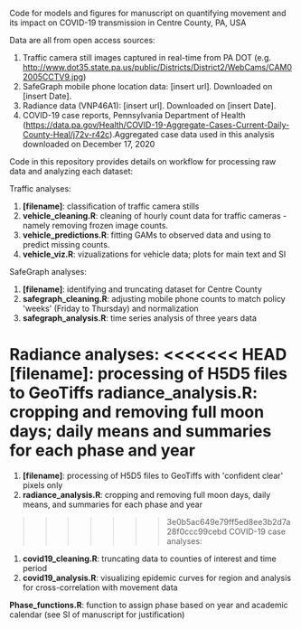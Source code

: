 Code for models and figures for manuscript on quantifying movement and its impact on COVID-19 transmission in Centre County, PA, USA

Data are all from open access sources:
1. Traffic camera still images captured in real-time from PA DOT (e.g. http://www.dot35.state.pa.us/public/Districts/District2/WebCams/CAM02005CCTV9.jpg)
2. SafeGraph mobile phone location data: [insert url]. Downloaded on [insert Date].
3. Radiance data (VNP46A1): [insert url]. Downloaded on [insert Date]. 
4. COVID-19 case reports, Pennsylvania Department of Health (https://data.pa.gov/Health/COVID-19-Aggregate-Cases-Current-Daily-County-Heal/j72v-r42c).Aggregated case data used in this analysis downloaded on December 17, 2020

Code in this repository provides details on workflow for processing raw data and analyzing each dataset:

Traffic analyses:
1. **[filename]**: classification of traffic camera stills
2. **vehicle_cleaning.R**: cleaning of hourly count data for traffic cameras - namely removing frozen image counts.
3. **vehicle_predictions.R**: fitting GAMs to observed data and using to predict missing counts.
4. **vehicle_viz.R**: vizualizations for vehicle data; plots for main text and SI

SafeGraph analyses:
1. **[filename]**: identifying and truncating dataset for Centre County
2. **safegraph_cleaning.R**: adjusting mobile phone counts to match policy 'weeks' (Friday to Thursday) and normalization
3. **safegraph_analysis.R**: time series analysis of three years data

Radiance analyses:
<<<<<<< HEAD
  **[filename]**: processing of H5D5 files to GeoTiffs
  **radiance_analysis.R**: cropping and removing full moon days; daily means and summaries for each phase and year 
=======
1. **[filename]**: processing of H5D5 files to GeoTiffs with 'confident clear' pixels only
2. **radiance_analysis.R**: cropping and removing full moon days, daily means, and summaries for each phase and year 

>>>>>>> 3e0b5ac649e79ff5ed8ee3b2d7a28f0ccc99cebd
COVID-19 case analyses:
1. **covid19_cleaning.R**: truncating data to counties of interest and time period
2. **covid19_analysis.R**: visualizing epidemic curves for region and analysis for cross-correlation with movement data

**Phase_functions.R**: function to assign phase based on year and academic calendar (see SI of manuscript for justification)
